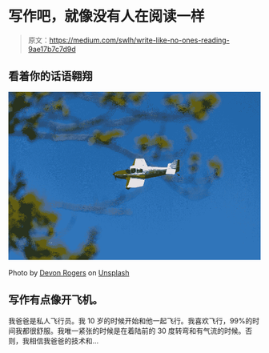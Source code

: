 # 写作吧，就像没有人在阅读一样

> 原文：<https://medium.com/swlh/write-like-no-ones-reading-9ae17b7c7d9d>

## 看着你的话语翱翔

![](img/f6577e47db5054ec1c67d024a75f1844.png)

Photo by [Devon Rogers](https://unsplash.com/@dev) on [Unsplash](https://unsplash.com/photos/1iv21WJjTzA)

## 写作有点像开飞机。

我爸爸是私人飞行员。我 10 岁的时候开始和他一起飞行。我喜欢飞行，99%的时间我都很舒服。我唯一紧张的时候是在着陆前的 30 度转弯和有气流的时候。否则，我相信我爸爸的技术和…